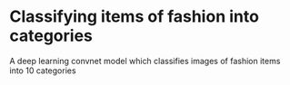 # Classifying items of fashion into categories

A deep learning convnet model which classifies images of fashion items into 10 categories

